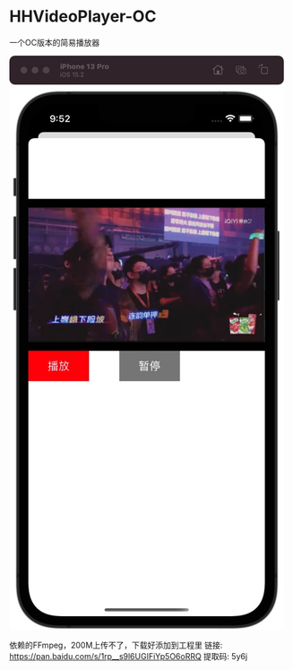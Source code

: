 # HHVideoPlayer-OC
一个OC版本的简易播放器


![替代文字](https://github.com/Dombo-Y/HHVideoPlayer-OC/blob/4f4aaefc1f4cff99181185fbcf083367e8c4f81d/WechatIMG126.jpeg)


依赖的FFmpeg，200M上传不了，下载好添加到工程里
链接: https://pan.baidu.com/s/1rp__s9l6UGIFiYp5O6oRRQ 提取码: 5y6j  
